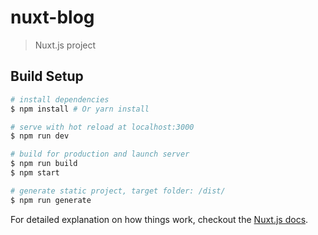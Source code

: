 # nuxt-blog

> Nuxt.js project

## Build Setup

``` bash
# install dependencies
$ npm install # Or yarn install

# serve with hot reload at localhost:3000
$ npm run dev

# build for production and launch server
$ npm run build
$ npm start

# generate static project, target folder: /dist/
$ npm run generate
```

For detailed explanation on how things work, checkout the [Nuxt.js docs](https://github.com/nuxt/nuxt.js).

